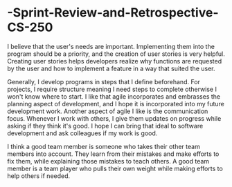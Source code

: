 # -Sprint-Review-and-Retrospective-CS-250

I believe that the user's needs are important. Implementing them into the program should be a priority, and the creation of user stories is very helpful. Creating user stories helps developers realize why functions are requested by the user and how to implement a feature in a way that suited the user. 

Generally, I develop programs in steps that I define beforehand. For projects, I require structure meaning I need steps to complete otherwise I won't know where to start. I like that agile incorporates and embrasses the planning aspect of development, and I hope it is incorporated into my future development work. Another aspect of agile I like is the communication focus. Whenever I work with others, I give them updates on progress while asking if they think it's good. I hope I can bring that ideal to software development and ask colleagues if my work is good.

I think a good team member is someone who takes their other team members into account. They learn from their mistakes and make efforts to fix them, while explaining those mistakes to teach others. A good team member is a team player who pulls their own weight while making efforts to help others if needed.
